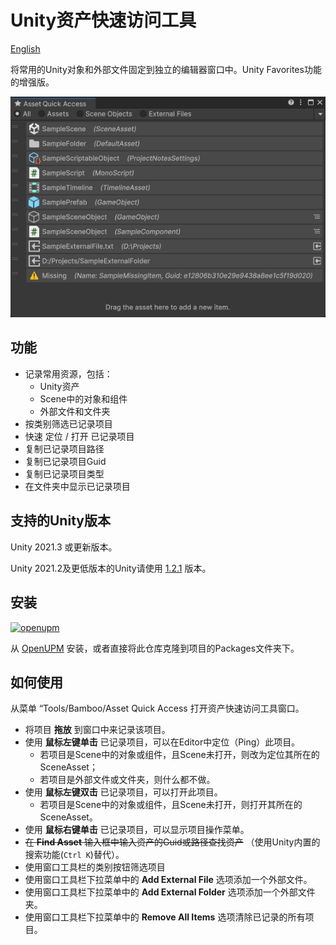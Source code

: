 # Unity资产快速访问工具

[English](./README.md)

将常用的Unity对象和外部文件固定到独立的编辑器窗口中。Unity Favorites功能的增强版。

![Asset Quick Access Window](./Documents~/imgs/img_sample_asset_quick_access_window.png)

## 功能

- 记录常用资源，包括：
  - Unity资产
  - Scene中的对象和组件
  - 外部文件和文件夹
- 按类别筛选已记录项目
- 快速 定位 / 打开 已记录项目
- 复制已记录项目路径
- 复制已记录项目Guid
- 复制已记录项目类型
- 在文件夹中显示已记录项目

## 支持的Unity版本

Unity 2021.3 或更新版本。

Unity 2021.2及更低版本的Unity请使用 [1.2.1](https://github.com/SolarianZ/UnityAssetQuickAccessTool/releases/tag/v1.2.1) 版本。

## 安装

[![openupm](https://img.shields.io/npm/v/com.greenbamboogames.assetquickaccess?label=openupm&registry_uri=https://package.openupm.com)](https://openupm.cn/packages/com.greenbamboogames.assetquickaccess/)

从 [OpenUPM](https://openupm.cn/packages/com.greenbamboogames.assetquickaccess) 安装，或者直接将此仓库克隆到项目的Packages文件夹下。

## 如何使用

从菜单 “Tools/Bamboo/Asset Quick Access 打开资产快速访问工具窗口。

- 将项目 **拖放** 到窗口中来记录该项目。
- 使用 **鼠标左键单击** 已记录项目，可以在Editor中定位（Ping）此项目。
  - 若项目是Scene中的对象或组件，且Scene未打开，则改为定位其所在的SceneAsset；
  - 若项目是外部文件或文件夹，则什么都不做。
- 使用 **鼠标左键双击** 已记录项目，可以打开此项目。
  - 若项目是Scene中的对象或组件，且Scene未打开，则打开其所在的SceneAsset。
- 使用 **鼠标右键单击** 已记录项目，可以显示项目操作菜单。
- ~~在 **Find Asset** 输入框中输入资产的Guid或路径查找资产~~ （使用Unity内置的搜索功能(`Ctrl K`)替代）。
- 使用窗口工具栏的类别按钮筛选项目
- 使用窗口工具栏下拉菜单中的 **Add External File** 选项添加一个外部文件。
- 使用窗口工具栏下拉菜单中的 **Add External Folder** 选项添加一个外部文件夹。
- 使用窗口工具栏下拉菜单中的 **Remove All Items** 选项清除已记录的所有项目。
